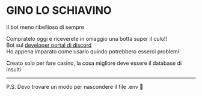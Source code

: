 # GINO LO SCHIAVINO
Il bot meno ribellioso di sempre  

Compratelo oggi e riceverete in omaggio una botta super il culo!!  
Bot sul [developer portal di discord](https://discord.com/developers)  
Ho appena imparato come usarlo quindo potrebbero esserci problemi  

Creato solo per fare casino, la cosa migliore deve essere il database di insulti

---

P.S. Devo trovare un modo per nascondere il file .env :thinking:  
